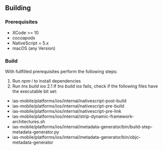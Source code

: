 ## Building ##

### Prerequisites ###
* XCode >= 10
* cocoapods
* NativeScript = 5.x
* macOS (any Version)

### Build ###
With fullfilled prerequisites perform the following steps:
1. Run *npm i* to install dependencies
2. Run *tns build ios*
2.1 If *tns build ios* fails, check if the following files have the executable bit set:
* ias-mobile/platforms/ios/internal/nativescript-post-build
* ias-mobile/platforms/ios/internal/nativescript-pre-build
* ias-mobile/platforms/ios/internal/nativescript-pre-link
* ias-mobile/platforms/ios/internal/strip-dynamic-framework-architectures.sh
* ias-mobile/platforms/ios/internal/metadata-generator/bin/build-step-metadata-generator.py
* ias-mobile/platforms/ios/internal/metadata-generator/bin/objc-metadata-generator
